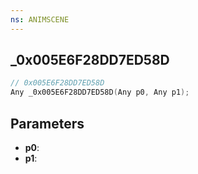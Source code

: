 ```yaml
---
ns: ANIMSCENE
---
```

## _0x005E6F28DD7ED58D

```c
// 0x005E6F28DD7ED58D
Any _0x005E6F28DD7ED58D(Any p0, Any p1);
```

## Parameters
* **p0**:
* **p1**:
